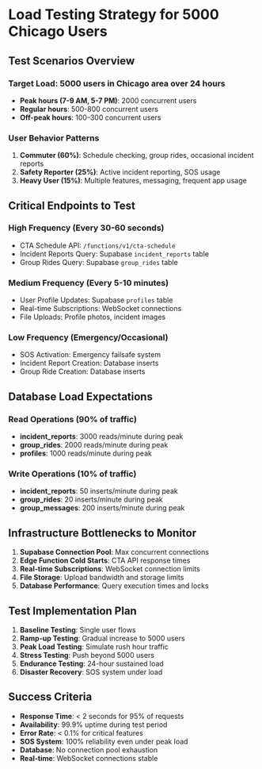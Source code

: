 # Load Testing Strategy for 5000 Chicago Users

## Test Scenarios Overview

### Target Load: 5000 users in Chicago area over 24 hours
- **Peak hours (7-9 AM, 5-7 PM)**: 2000 concurrent users
- **Regular hours**: 500-800 concurrent users  
- **Off-peak hours**: 100-300 concurrent users

### User Behavior Patterns
1. **Commuter (60%)**: Schedule checking, group rides, occasional incident reports
2. **Safety Reporter (25%)**: Active incident reporting, SOS usage
3. **Heavy User (15%)**: Multiple features, messaging, frequent app usage

## Critical Endpoints to Test

### High Frequency (Every 30-60 seconds)
- CTA Schedule API: `/functions/v1/cta-schedule`
- Incident Reports Query: Supabase `incident_reports` table
- Group Rides Query: Supabase `group_rides` table

### Medium Frequency (Every 5-10 minutes)
- User Profile Updates: Supabase `profiles` table
- Real-time Subscriptions: WebSocket connections
- File Uploads: Profile photos, incident images

### Low Frequency (Emergency/Occasional)
- SOS Activation: Emergency failsafe system
- Incident Report Creation: Database inserts
- Group Ride Creation: Database inserts

## Database Load Expectations

### Read Operations (90% of traffic)
- **incident_reports**: 3000 reads/minute during peak
- **group_rides**: 2000 reads/minute during peak
- **profiles**: 1000 reads/minute during peak

### Write Operations (10% of traffic)
- **incident_reports**: 50 inserts/minute during peak
- **group_rides**: 20 inserts/minute during peak
- **group_messages**: 200 inserts/minute during peak

## Infrastructure Bottlenecks to Monitor

1. **Supabase Connection Pool**: Max concurrent connections
2. **Edge Function Cold Starts**: CTA API response times
3. **Real-time Subscriptions**: WebSocket connection limits
4. **File Storage**: Upload bandwidth and storage limits
5. **Database Performance**: Query execution times and locks

## Test Implementation Plan

1. **Baseline Testing**: Single user flows
2. **Ramp-up Testing**: Gradual increase to 5000 users
3. **Peak Load Testing**: Simulate rush hour traffic
4. **Stress Testing**: Push beyond 5000 users
5. **Endurance Testing**: 24-hour sustained load
6. **Disaster Recovery**: SOS system under load

## Success Criteria

- **Response Time**: < 2 seconds for 95% of requests
- **Availability**: 99.9% uptime during test period
- **Error Rate**: < 0.1% for critical features
- **SOS System**: 100% reliability even under peak load
- **Database**: No connection pool exhaustion
- **Real-time**: WebSocket connections stable
